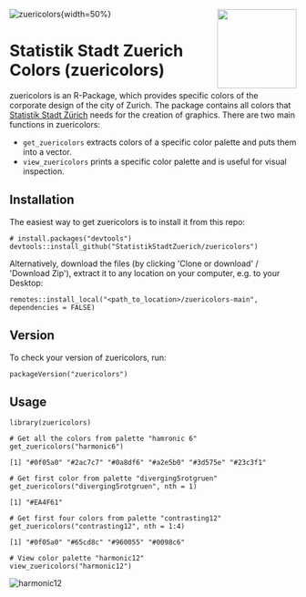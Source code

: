 ![zuericolors](https://user-images.githubusercontent.com/44610225/171417861-f36b91c6-1c2a-454a-8929-98999249f0bd.png){width=50%}
<img src='https://user-images.githubusercontent.com/44610225/171417861-f36b91c6-1c2a-454a-8929-98999249f0bd.png)' align="right" height="139" /></a>
# Statistik Stadt Zuerich Colors (zuericolors)
zuericolors is an R-Package, which provides specific colors of the corporate design of the city of Zurich. The package contains all colors that [Statistik Stadt Zürich](https://www.stadt-zuerich.ch/prd/de/index/statistik.html) needs for the creation of graphics. There are two main functions in zuericolors:

* `get_zuericolors` extracts colors of a specific color palette and puts them into a vector.
* `view_zuericolors` prints a specific color palette and is useful for visual inspection.

## Installation
The easiest way to get zuericolors is to install it from this repo:

```{r, eval = FALSE}
# install.packages("devtools")
devtools::install_github("StatistikStadtZuerich/zuericolors")
```

Alternatively, download the files (by clicking 'Clone or download' / 'Download Zip'), extract it to any location on your computer, e.g. to your Desktop:

```{r, eval = FALSE}
remotes::install_local("<path_to_location>/zuericolors-main", dependencies = FALSE)
```

## Version
To check your version of zuericolors, run:

```{r, eval = FALSE}
packageVersion("zuericolors")
```

## Usage

```{r, message = FALSE}
library(zuericolors)

# Get all the colors from palette "hamronic 6"
get_zuericolors("harmonic6")

[1] "#0f05a0" "#2ac7c7" "#0a8df6" "#a2e5b0" "#3d575e" "#23c3f1"

# Get first color from palette "diverging5rotgruen"
get_zuericolors("diverging5rotgruen", nth = 1)

[1] "#EA4F61"

# Get first four colors from palette "contrasting12"
get_zuericolors("contrasting12", nth = 1:4)

[1] "#0f05a0" "#65cd8c" "#960055" "#0098c6"

# View color palette "harmonic12"
view_zuericolors("harmonic12")
```

![harmonic12](https://user-images.githubusercontent.com/44610225/171417841-2b4ff5a2-14df-47e9-a130-323dfc7c7fa6.jpeg)
